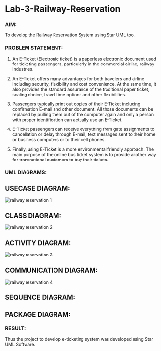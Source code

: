 # Lab-3-Railway-Reservation

### AIM:

To develop the Railway Reservation System using Star UML tool.

### PROBLEM STATEMENT:

1. An E-Ticket (Electronic ticket) is a paperless electronic document used for ticketing
passengers, particularly in the commercial airline, railway industries.

2. An E-Ticket offers many advantages for both travelers and airline including security,
flexibility and cost convenience. At the same time, it also provides the standard assurance of
the traditional paper ticket, scaling choice, travel time options and other flexibilities.

3. Passengers typically print out copies of their E-Ticket including confirmation E-mail
and other document. All those documents can be replaced by pulling them out of the computer
again and only a person with proper identification can actually use an E-Ticket.

4. E-Ticket passengers can receive everything from gate assignments to cancellation or
delay through E-mail, text messages sent to their home or business computers or to their cell
phones.

5. Finally, using E-Ticket is a more environmental friendly approach. The main purpose
of the online bus ticket system is to provide another way for transnational customers to buy
their tickets.

### UML DIAGRAMS:

## USECASE DIAGRAM:

![railway reservation 1](https://github.com/22008686/Lab-3-Railway-Reservation/assets/118916413/209f95e7-668e-4ac8-a4bf-1fc7fdd3994d)

## CLASS DIAGRAM:

![railway reservation 2](https://github.com/22008686/Lab-3-Railway-Reservation/assets/118916413/caa8243a-9be2-45de-a589-45c05cd351f0)

## ACTIVITY DIAGRAM:

![railway reservation 3](https://github.com/22008686/Lab-3-Railway-Reservation/assets/118916413/41375922-ffb5-45f8-ae06-e4e62611b459)

## COMMUNICATION DIAGRAM:

![railway reservation 4](https://github.com/22008686/Lab-3-Railway-Reservation/assets/118916413/4bbc1d10-0961-4656-91d7-17f18d896a6c)

## SEQUENCE DIAGRAM:


## PACKAGE DIAGRAM:


### RESULT:

Thus the project to develop e-ticketing system was developed using Star UML Software.
